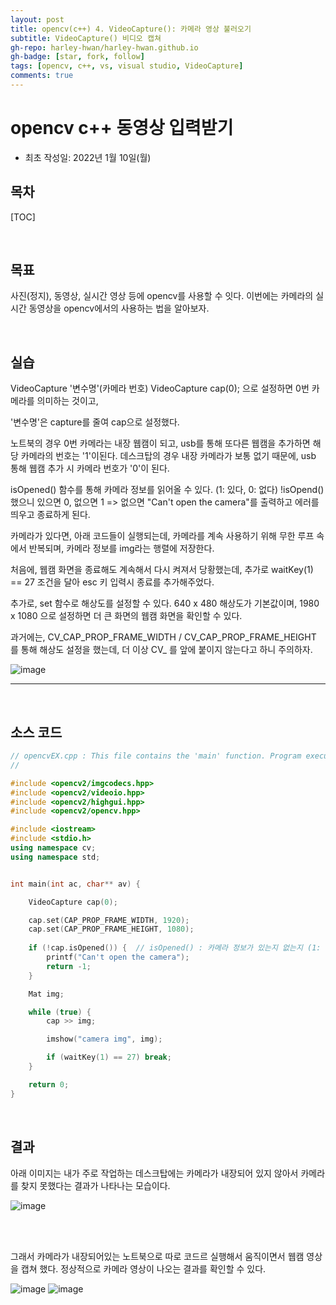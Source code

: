 ```yaml
---
layout: post
title: opencv(c++) 4. VideoCapture(): 카메라 영상 불러오기
subtitle: VideoCapture() 비디오 캡쳐
gh-repo: harley-hwan/harley-hwan.github.io
gh-badge: [star, fork, follow]
tags: [opencv, c++, vs, visual studio, VideoCapture]
comments: true
---
```


# opencv c++ 동영상 입력받기

- 최초 작성일: 2022년 1월 10일(월)

## 목차

[TOC]

<br/>

## 목표

사진(정지), 동영상,  실시간 영상 등에 opencv를 사용할 수 잇다. 이번에는 카메라의 실시간 동영상을 opencv에서의 사용하는 법을 알아보자.


<br/>

## 실습

VideoCapture '변수명'(카메라 번호)
VideoCapture cap(0); 으로 설정하면 0번 카메라를 의미하는 것이고,

'변수명'은 capture를 줄여 cap으로 설정했다.

노트북의 경우 0번 카메라는 내장 웹캠이 되고, usb를 통해 또다른 웹캠을 추가하면 해당 카메라의 번호는 '1'이된다.
데스크탑의 경우 내장 카메라가 보통 없기 때문에, usb 통해 웹캠 추가 시 카메라 번호가 '0'이 된다.

isOpened() 함수를 통해 카메라 정보를 읽어올 수 있다. (1: 있다, 0: 없다)
!isOpend() 했으니 있으면 0, 없으면 1 => 없으면 "Can't open the camera"를 출력하고 에러를 띄우고 종료하게 된다.

카메라가 있다면, 아래 코드들이 실행되는데, 카메라를 계속 사용하기 위해 무한 루프 속에서 반복되며, 카메라 정보를 img라는 행렬에 저장한다.

처음에, 웹캠 화면을 종료해도 계속해서 다시 켜져서 당황했는데, 추가로 waitKey(1) == 27 조건을 달아 esc 키 입력시 종료를 추가해주었다.

추가로, set 함수로 해상도를 설정할 수 있다. 640 x 480 해상도가 기본값이며, 1980 x 1080 으로 설정하면 더 큰 화면의 웹캠 화면을 확인할 수 있다.

과거에는, CV_CAP_PROP_FRAME_WIDTH / CV_CAP_PROP_FRAME_HEIGHT 를 통해 해상도 설정을 했는데, 더 이상 CV_ 를 앞에 붙이지 않는다고 하니 주의하자.

![image](https://user-images.githubusercontent.com/68185569/148736396-281b3393-ff9f-410c-a964-4939fa3a8b64.png)

---

<br/>

## 소스 코드

```c++
// opencvEX.cpp : This file contains the 'main' function. Program execution begins and ends there.
//

#include <opencv2/imgcodecs.hpp>
#include <opencv2/videoio.hpp>
#include <opencv2/highgui.hpp>
#include <opencv2/opencv.hpp>

#include <iostream>
#include <stdio.h>
using namespace cv;
using namespace std;


int main(int ac, char** av) {

	VideoCapture cap(0);

	cap.set(CAP_PROP_FRAME_WIDTH, 1920);
	cap.set(CAP_PROP_FRAME_HEIGHT, 1080);
	
	if (!cap.isOpened()) {	// isOpened() : 카메라 정보가 있는지 없는지 (1: 있다, 0: 없다)
		printf("Can't open the camera");
		return -1;
	}

	Mat img;

	while (true) {
		cap >> img;

		imshow("camera img", img);

		if (waitKey(1) == 27) break;
	}

	return 0;
}
```

<br/>

## 결과

아래 이미지는 내가 주로 작업하는 데스크탑에는 카메라가 내장되어 있지 않아서 카메라를 찾지 못했다는 결과가 나타나는 모습이다.

![image](https://user-images.githubusercontent.com/68185569/148734228-6ff6f6e6-40bc-4ca2-a611-b7797da97c05.png)

<br/>
<br/>

그래서 카메라가 내장되어있는 노트북으로 따로 코드르 실행해서 움직이면서 웹캠 영상을 캡쳐 했다.
정상적으로 카메라 영상이 나오는 결과를 확인할 수 있다.


![image](https://user-images.githubusercontent.com/68185569/148734538-4c6789dc-e5f8-484e-ac93-6705a6a42a7a.png)
![image](https://user-images.githubusercontent.com/68185569/148734545-4272d63e-1bdf-4cf0-8ce7-2b48fe769c39.png)


